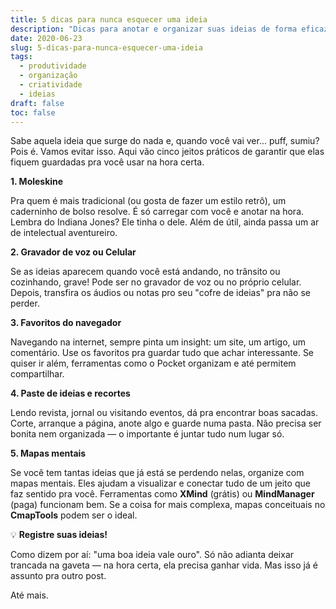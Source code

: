 ```yaml
---
title: 5 dicas para nunca esquecer uma ideia
description: "Dicas para anotar e organizar suas ideias de forma eficaz."
date: 2020-06-23
slug: 5-dicas-para-nunca-esquecer-uma-ideia
tags: 
  - produtividade
  - organização
  - criatividade
  - ideias
draft: false
toc: false
---
```


Sabe aquela ideia que surge do nada e, quando você vai ver... puff, sumiu? Pois é. Vamos evitar isso. Aqui vão cinco jeitos práticos de garantir que elas fiquem guardadas pra você usar na hora certa.

**1. Moleskine**

Pra quem é mais tradicional (ou gosta de fazer um estilo retrô), um caderninho de bolso resolve. É só carregar com você e anotar na hora. Lembra do Indiana Jones? Ele tinha o dele. Além de útil, ainda passa um ar de intelectual aventureiro.

**2. Gravador de voz ou Celular**

Se as ideias aparecem quando você está andando, no trânsito ou cozinhando, grave! Pode ser no gravador de voz ou no próprio celular. Depois, transfira os áudios ou notas pro seu "cofre de ideias" pra não se perder.

**3. Favoritos do navegador**

Navegando na internet, sempre pinta um insight: um site, um artigo, um comentário. Use os favoritos pra guardar tudo que achar interessante. Se quiser ir além, ferramentas como o Pocket organizam e até permitem compartilhar.

**4. Paste de ideias e recortes**

Lendo revista, jornal ou visitando eventos, dá pra encontrar boas sacadas. Corte, arranque a página, anote algo e guarde numa pasta. Não precisa ser bonita nem organizada — o importante é juntar tudo num lugar só.

**5. Mapas mentais**

Se você tem tantas ideias que já está se perdendo nelas, organize com mapas mentais. Eles ajudam a visualizar e conectar tudo de um jeito que faz sentido pra você. Ferramentas como **XMind** (grátis) ou **MindManager** (paga) funcionam bem. Se a coisa for mais complexa, mapas conceituais no **CmapTools** podem ser o ideal.

💡 **Registre suas ideias!**

Como dizem por aí: "uma boa ideia vale ouro". Só não adianta deixar trancada na gaveta — na hora certa, ela precisa ganhar vida. Mas isso já é assunto pra outro post.

Até mais.